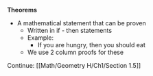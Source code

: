 **Theorems**
- A mathematical statement that can be proven
	- Written in if - then statements
	- Example:
		- If you are hungry, then you should eat
	- We use 2 column proofs for these

 Continue:
 [[Math/Geometry H/Ch1/Section 1.5]]